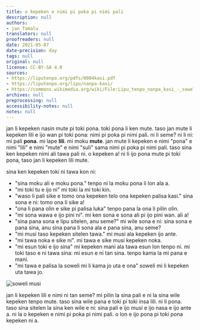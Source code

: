 ```yaml
---
title: o kepeken e nimi pi poka pi nimi pali
description: null
authors:
- jan Tamalu
translators: null
proofreaders: null
date: 2021-05-07
date-precision: day
tags: null
original: null
license: CC-BY-SA 4.0
sources:
- https://liputenpo.org/pdfs/0004kasi.pdf
- https://liputenpo.org/lipu/nanpa-kasi/
- https://commons.wikimedia.org/wiki/File:Lipu_tenpo_nanpa_kasi_-_soweli_musi.png
archives: null
preprocessing: null
accessibility-notes: null
notes: null
---
```


jan li kepeken nasin mute pi toki pona. toki pona li ken mute. taso jan mute li kepeken lili e ijo wan pi toki pona: nimi pi poka pi nimi pali. ni li seme? ni li ni: mi pali **pona**. mi lape **lili**. mi moku **mute**. jan mute li kepeken e nimi "pona" e nimi "lili" e nimi "mute" e nimi "suli" sama nimi pi poka pi nimi pali. taso sina ken kepeken nimi ali tawa pali ni. o kepeken a! ni li ijo pona mute pi toki pona, taso jan li kepeken lili mute.

sina ken kepeken toki ni tawa kon ni:

- "sina moku ali e moku pona." tenpo ni la moku pona li lon ala a.
- "mi toki tu e ijo ni" mi toki la mi toki kin.
- "waso li pali sike e tomo ona kepeken telo ona kepeken palisa kasi." sina sona e ni: tomo ona li sike a!
- "ona li pana olin e sike pi palisa luka" tenpo pana la ona li pilin olin.
- "mi sona wawa e ijo pini ni". mi ken sona e sona ali pi ijo pini wan. ali a!
- "sina pana sona e lipu sitelen, anu seme?" mi wile sona e ni: sina sona e pana sina, anu sina pana li sona ala e pana sina, anu seme?
- "mi musi taso kepeken sitelen tawa." mi musi ala kepeken ijo ante.
- "mi tawa noka e sike ni". mi tawa e sike musi kepeken noka.
- "mi esun toki e ijo sina" mi kepeken mani ala tawa esun lon tenpo ni. mi toki taso e ni tawa sina: mi esun e ni tan sina. tenpo kama la mi pana e mani.
- "mi tawa e palisa la soweli mi li kama jo uta e ona" soweli mi li kepeken uta tawa jo.

![soweli musi](https://upload.wikimedia.org/wikipedia/commons/0/03/Lipu_tenpo_nanpa_kasi_-_soweli_musi.png)

jan li kepeken lili e nimi ni tan seme? mi pilin la sina pali e ni la sina wile kepeken tenpo mute. taso sina wile pana e toki pi toki insa lili. ni li pona. taso sina sitelen la sina ken wile e ni: sina pali e ijo musi e ijo nasa e ijo ante a. ni la o kepeken e nimi pi poka pi nimi pali. o lon e ijo pona pi toki pona kepeken ni a.
